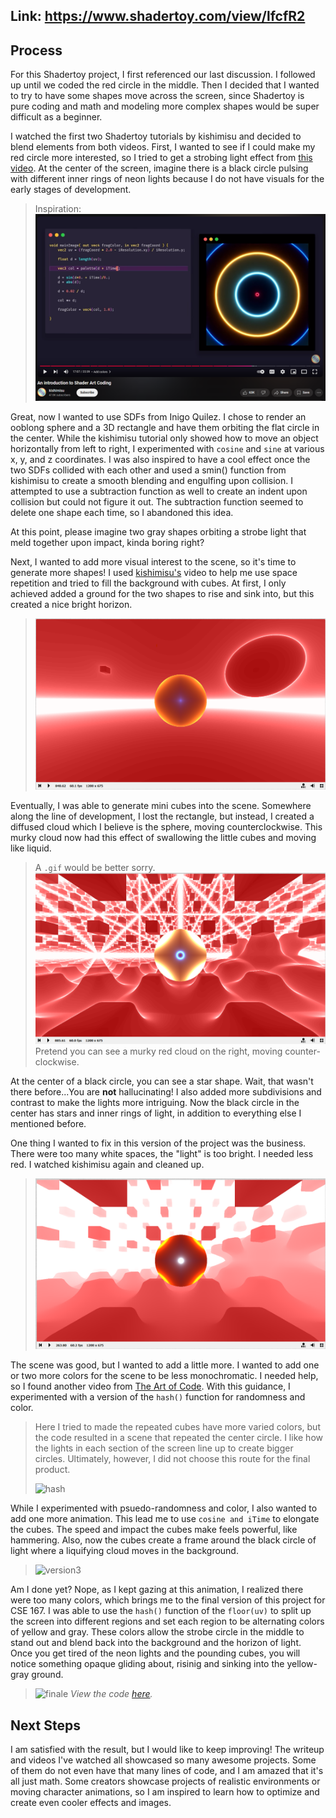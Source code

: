## Link: https://www.shadertoy.com/view/lfcfR2
## Process
For this Shadertoy project, I first referenced our last discussion.  I followed up until we coded the red circle in the middle.  Then I decided that I wanted to try to have some shapes move across the screen, since Shadertoy is pure coding and math and modeling more complex shapes would be super difficult as a beginner.  

I watched the first two Shadertoy tutorials by kishimisu and decided to blend elements from both videos.  First, I wanted to see if I could make my red circle more interested, so I tried to get a strobing light effect from [this video](https://www.youtube.com/watch?v=f4s1h2YETNY).  At the center of the screen, imagine there is a black circle pulsing with different inner rings of neon lights because I do not have visuals for the early stages of development.  
> Inspiration: ![neon-lights](kishimusi-strobe-light.png)

Great, now I wanted to use SDFs from Inigo Quilez.  I chose to render an ooblong sphere and a 3D rectangle and have them orbiting the flat circle in the center.  While the kishimisu tutorial only showed how to move an object horizontally from left to right, I experimented with `cosine` and `sine` at various x, y, and z coordinates.  I was also inspired to have a cool effect once the two SDFs collided with each other and used a smin() function from kishimisu to create a smooth blending and engulfing upon collision.  I attempted to use a subtraction function as well to create an indent upon collision but could not figure it out.  The subtraction function seemed to delete one shape each time, so I abandoned this idea.

At this point, please imagine two gray shapes orbiting a strobe light that meld together upon impact, kinda boring right?  

Next, I wanted to add more visual interest to the scene, so it's time to generate more shapes! I used [kishimisu's](https://www.youtube.com/watch?v=khblXafu7iA) video to help me use space repetition and tried to fill the background with cubes. At first, I only achieved added a ground for the two shapes to rise and sink into, but this created a nice bright horizon. 
> ![two-shapes-red](small-cube-trying-repetition.png)

Eventually, I was able to generate mini cubes into the scene.  Somewhere along the line of development, I lost the rectangle, but instead, I created a diffused cloud which I believe is the sphere, moving counterclockwise. This murky cloud now had this effect of swallowing the little cubes and moving like liquid. 
> A `.gif` would be better sorry.
> ![repetition](achieve-repetition-only-circle-orbiting.png)
> Pretend you can see a murky red cloud on the right, moving counter-clockwise. 

At the center of a black circle, you can see a star shape.  Wait, that wasn't there before...You are **not** hallucinating! I also added more subdivisions and contrast to make the lights more intriguing.  Now the black circle in the center has stars and inner rings of light, in addition to everything else I mentioned before. 

One thing I wanted to fix in this version of the project was the business.  There were too many white spaces, the "light" is too bright.  I needed less red.  I watched kishimisu again and cleaned up.
> ![mono](color-based-on-distance.png)

The scene was good, but I wanted to add a little more.  I wanted to add one or two more colors for the scene to be less monochromatic. I needed help, so I found another video from [The Art of Code](https://www.youtube.com/watch?v=rvDo9LvfoVE&list=PLGmrMu-IwbguU_nY2egTFmlg691DN7uE5&index=31).  With this guidance, I experimented with a version of the `hash()` function for randomness and color.
> Here I tried to made the repeated cubes have more varied colors, but the code resulted in a scene that repeated the center circle. I like how the lights in each section of the screen line up to create bigger circles.  Ultimately, however, I did not choose this route for the final product.
>
> ![hash](final-ver2.gif)

While I experimented with psuedo-randomness and color, I also wanted to add one more animation.  This lead me to use `cosine and iTime` to elongate the cubes.  The speed and impact the cubes make feels powerful, like hammering.  Also, now the cubes create a frame around the black circle of light where a liquifying cloud moves in the background. 
> ![version3](final-ver3.gif)

Am I done yet? Nope, as I kept gazing at this animation, I realized there were too many colors, which brings me to the final version of this project for CSE 167.  I was able to use the `hash()` function of the `floor(uv)` to split up the screen into different regions and set each region to be alternating colors of yellow and gray. These colors allow the strobe circle in the middle to stand out and blend back into the background and the horizon of light. Once you get tired of the neon lights and the pounding cubes, you will notice something opaque gliding about, risinig and sinking into the yellow-gray ground. 
> ![finale](final-final.gif)
> *View the code [here](https://www.shadertoy.com/view/lfcfR2).*

## Next Steps
I am satisfied with the result, but I would like to keep improving! The writeup and videos I've watched all showcased so many awesome projects.  Some of them do not even have that many lines of code, and I am amazed that it's all just math. Some creators showcase projects of realistic environments or moving character animations, so I am inspired to learn how to optimize and create even cooler effects and images.  

